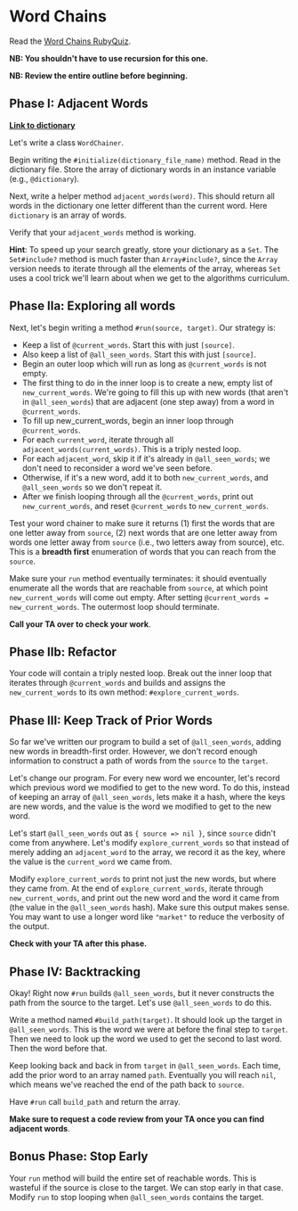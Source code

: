 # Word Chains

Read the [Word Chains RubyQuiz][quiz-wayback].

**NB: You shouldn't have to use recursion for this one.**

**NB: Review the entire outline before beginning.**

## Phase I: Adjacent Words

**[Link to dictionary][dictionary]**

Let's write a class `WordChainer`.

Begin writing the `#initialize(dictionary_file_name)` method. Read in
the dictionary file. Store the array of dictionary words in an
instance variable (e.g., `@dictionary`).

Next, write a helper method `adjacent_words(word)`. This should
return all words in the dictionary one letter different than the
current word. Here `dictionary` is an array of words.

Verify that your `adjacent_words` method is working.

**Hint**: To speed up your search greatly, store your dictionary as a
`Set`. The `Set#include?` method is much faster than `Array#include?`,
since the `Array` version needs to iterate through all the elements of
the array, whereas `Set` uses a cool trick we'll learn about when we
get to the algorithms curriculum.

## Phase IIa: Exploring all words

Next, let's begin writing a method `#run(source, target)`. Our
strategy is:

* Keep a list of `@current_words`. Start this with just `[source]`.
* Also keep a list of `@all_seen_words`. Start this with just
  `[source]`.
* Begin an outer loop which will run as long as `@current_words` is
  not empty.
* The first thing to do in the inner loop is to create a new, empty
  list of `new_current_words`. We're going to fill this up with new
  words (that aren't in `@all_seen_words`) that are adjacent (one step
  away) from a word in `@current_words`.
* To fill up new_current_words, begin an inner loop through
  `@current_words`.
* For each `current_word`, iterate through all
  `adjacent_words(current_words)`. This is a triply nested loop.
* For each `adjacent_word`, skip it if it's already in
  `@all_seen_words`; we don't need to reconsider a word we've seen
  before.
* Otherwise, if it's a new word, add it to both `new_current_words`,
  and `@all_seen_words` so we don't repeat it.
* After we finish looping through all the `@current_words`, print out
  `new_current_words`, and reset `@current_words` to
  `new_current_words`.

Test your word chainer to make sure it returns (1) first the words
that are one letter away from `source`, (2) next words that are one
letter away from words one letter away from `source` (i.e., two
letters away from source), etc. This is a **breadth first**
enumeration of words that you can reach from the `source`.

Make sure your `run` method eventually terminates: it should
eventually enumerate all the words that are reachable from `source`,
at which point `new_current_words` will come out empty. After setting
`@current_words = new_current_words`. The outermost loop should
terminate.

**Call your TA over to check your work**.

## Phase IIb: Refactor

Your code will contain a triply nested loop. Break out the inner loop
that iterates through `@current_words` and builds and assigns the
`new_current_words` to its own method: `#explore_current_words`.

## Phase III: Keep Track of Prior Words

So far we've written our program to build a set of `@all_seen_words`,
adding new words in breadth-first order. However, we don't record
enough information to construct a path of words from the `source` to
the `target`.

Let's change our program. For every new word we encounter, let's
record which previous word we modified to get to the new word. To do
this, instead of keeping an array of `@all_seen_words`, lets make it a
hash, where the keys are new words, and the value is the word we
modified to get to the new word.

Let's start `@all_seen_words` out as `{ source => nil }`, since
`source` didn't come from anywhere. Let's modify
`explore_current_words` so that instead of merely adding an
`adjacent_word` to the array, we record it as the key, where the value
is the `current_word` we came from.

Modify `explore_current_words` to print not just the new words, but
where they came from. At the end of `explore_current_words`, iterate
through `new_current_words`, and print out the new word and the word
it came from (the value in the `@all_seen_words` hash). Make sure this
output makes sense. You may want to use a longer word like `"market"`
to reduce the verbosity of the output.

**Check with your TA after this phase.**

## Phase IV: Backtracking

Okay! Right now `#run` builds `@all_seen_words`, but it never
constructs the path from the source to the target. Let's use
`@all_seen_words` to do this.

Write a method named `#build_path(target)`. It should look up the
target in `@all_seen_words`. This is the word we were at before the
final step to `target`. Then we need to look up the word we used to
get the second to last word. Then the word before that.

Keep looking back and back in from `target` in
`@all_seen_words`. Each time, add the prior word to an array named
`path`. Eventually you will reach `nil`, which means we've reached the
end of the path back to `source`.

Have `#run` call `build_path` and return the array.

**Make sure to request a code review from your TA once you can find
adjacent words**.

## Bonus Phase: Stop Early

Your `run` method will build the entire set of reachable words. This
is wasteful if the source is close to the target. We can stop early in
that case. Modify `run` to stop looping when `@all_seen_words`
contains the target.


[quiz-wayback]: http://web.archive.org/web/20130215052516/http://rubyquiz.com/quiz44.html
[dictionary]: ./dictionary.txt
